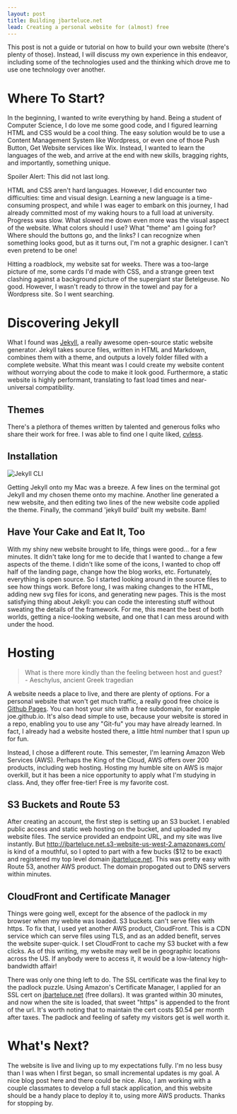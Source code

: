 ```yaml
---
layout: post
title: Building jbarteluce.net
lead: Creating a personal website for (almost) free
---
```


This post is not a guide or tutorial on how to build your own website (there's plenty of those). Instead, I will discuss my own experience in this endeavor, including some of the technologies used and the thinking which drove me to use one technology over another.

# Where To Start?

In the beginning, I wanted to write everything by hand. Being a student of Computer Science, I do love me some good code, and I figured learning HTML and CSS would be a cool thing. The easy solution would be to use a Content Management System like Wordpress, or even one of those Push Button, Get Website services like Wix. Instead, I wanted to learn the languages of the web, and arrive at the end with new skills, bragging rights, and importantly, something unique. 

Spoiler Alert: This did not last long.

HTML and CSS aren't hard languages. However, I did encounter two difficulties: time and visual design. Learning a new language is a time-consuming prospect, and while I was eager to embark on this journey, I had already committed most of my waking hours to a full load at university. Progress was slow. What slowed me down even more was the visual aspect of the website. What colors should I use? What "theme" am I going for? Where should the buttons go, and the links? I can recognize when something looks good, but as it turns out, I'm not a graphic designer. I can't even pretend to be one!

Hitting a roadblock, my website sat for weeks. There was a too-large picture of me, some cards I'd made with CSS, and a strange green text clashing against a background picture of the supergiant star Betelgeuse. No good. However, I wasn't ready to throw in the towel and pay for a Wordpress site. So I went searching. 

# Discovering Jekyll

What I found was [Jekyll](https://jekyllrb.com/), a really awesome open-source static website generator. Jekyll takes source files, written in HTML and Markdown, combines them with a theme, and outputs a lovely folder filled with a complete website. What this meant was I could create my website content without worrying about the code to make it look good. Furthermore, a static website is highly performant, translating to fast load times and near-universal compatibility.

## Themes

There's a plethora of themes written by talented and generous folks who share their work for free. I was able to find one I quite liked, [cvless](https://github.com/piazzai/cvless).

## Installation

![Jekyll CLI](../assets/files/Screenshot%202024-02-12%20at%205.36.19 PM.png "Building jbarteluce.net from the CLI")

Getting Jekyll onto my Mac was a breeze. A few lines on the terminal got Jekyll and my chosen theme onto my machine. Another line generated a new website, and then editing two lines of the new website code applied the theme. Finally, the command 'jekyll build' built my website. Bam!

## Have Your Cake and Eat It, Too

With my shiny new website brought to life, things were good... for a few minutes. It didn't take long for me to decide that I wanted to change a few aspects of the theme. I didn't like some of the icons, I wanted to chop off half of the landing page, change how the blog works, etc. Fortunately, everything is open source. So I started looking around in the source files to see how things work. Before long, I was making changes to the HTML, adding new svg files for icons, and generating new pages. This is the most satisfying thing about Jekyll: you can code the interesting stuff without sweating the details of the framework. For me, this meant the best of both worlds, getting a nice-looking website, and one that I can mess around with under the hood. 

# Hosting 

> What is there more kindly than the feeling between host and guest? <br> - Aeschylus, ancient Greek tragedian

A website needs a place to live, and there are plenty of options. For a personal website that won't get much traffic, a really good free choice is [Github Pages](https://pages.github.com/). You can host your site with a free subdomain, for example joe.github.io. It's also dead simple to use, because your website is stored in a repo, enabling you to use any "Git-fu" you may have already learned. In fact, I already had a website hosted there, a little html number that I spun up for fun. 

Instead, I chose a different route. This semester, I'm learning Amazon Web Services (AWS). Perhaps the King of the Cloud, AWS offers over 200 products, including web hosting. Hosting my humble site on AWS is major overkill, but it has been a nice opportunity to apply what I'm studying in class. And, they offer free-tier! Free is my favorite cost.

## S3 Buckets and Route 53

After creating an account, the first step is setting up an S3 bucket. I enabled public access and static web hosting on the bucket, and uploaded my website files. The service provided an endpoint URL, and my site was live instantly. But http://jbarteluce.net.s3-website-us-west-2.amazonaws.com/ is kind of a mouthful, so I opted to part with a few bucks ($12 to be exact) and registered my top level domain [jbarteluce.net](https://jbarteluce.net). This was pretty easy with Route 53, another AWS product. The domain propogated out to DNS servers within minutes. 
 
## CloudFront and Certificate Manager

Things were going well, except for the absence of the padlock in my browser when my webite was loaded. S3 buckets can't serve files with https. To fix that, I used yet another AWS product, CloudFront. This is a CDN service which can serve files using TLS, and as an added benefit, serves the website super-quick. I set CloudFront to cache my S3 bucket with a few clicks. As of this writing, my website may well be in geographic locations across the US. If anybody were to access it, it would be a low-latency high-bandwidth affair! 

There was only one thing left to do. The SSL certificate was the final key to the padlock puzzle. Using Amazon's Certificate Manager, I applied for an SSL cert on [jbarteluce.net](https://jbarteluce.net) (free dollars). It was granted within 30 minutes, and now when the site is loaded, that sweet "https" is appended to the front of the url. It's worth noting that to maintain the cert costs $0.54 per month after taxes. The padlock and feeling of safety my visitors get is well worth it. 

# What's Next?

The website is live and living up to my expectations fully. I'm no less busy than I was when I first began, so small incremental updates is my goal. A nice blog post here and there could be nice. Also, I am working with a couple classmates to develop a full stack application, and this website should be a handy place to deploy it to, using more AWS products. Thanks for stopping by.